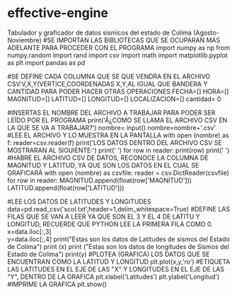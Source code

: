 # effective-engine
Tabulador y graficador de datos sísmicos del estado de Colima (Agosto-Noviembre)
#SE IMPORTAN LAS BIBLIOTECAS QUE SE OCUPARAN MAS ADELANTE PARA PROCEDER CON EL PROGRAMA
import numpy as np
from numpy.random import rand
import csv
import math
import matplotlib.pyplot as plt
import pandas as pd

#SE DEFINE CADA COLUMNA QUE SE QUE VENDRA EN EL ARCHIVO CSV:V,X,Y(VERTICE,COORDENADAS X,Y,AL IGUAL QUE BANDERA Y CANTIDAD PARA PODER HACER OTRAS OPERACIONES 
FECHA=[]
HORA=[]
MAGNITUD=[]
LATITUD=[]
LONGITUD=[]
LOCALIZACION=[]
cantidad= 0

#INSERTAS EL NOMBRE DEL ARCHIVO A TRABAJAR PARA PODER SER LEÍDO POR EL PROGRAMA
print('Â¿COMO SE LLAMA EL ARCHIVO CSV EN LA QUE SE VA A TRABAJAR?')
nombre= input()
nombre=nombre+'.csv'
#LEE EL ARCHIVO Y LO MUESTRA EN LA PANTALLA
with open (nombre) as f:
    reader=csv.reader(f)
    print('LOS DATOS DENTRO DEL ARCHIVO CSV SE MOSTRARAN AL SIGUIENTE:')
    print('                                   ')
    for row in reader:
        print(row)
    print('                                   ')
#HABRE EL ARCHIVO CSV DE DATOS, RECONOCE LA COLUMNA DE MAGNITUD Y LATITUD, YA QUE SON LOS DATOS EN EL CUAL SE GRAFICARÁ
with open (nombre) as csvfile:
    reader = csv.DictReader(csvfile)
    for row in reader:
        MAGNITUD.append(float(row['MAGNITUD']))
        LATITUD.append(float(row['LATITUD']))

#LEE LOS DATOS DE LATITUDES Y LONGITUDES
data=pd.read_csv('scol.txt',header=1,delim_whitespace=True)
#DEFINE LAS FILAS QUE SE VAN A LEER YA QUE SON EL 3 Y EL 4 DE LATITU Y LONGITUD, RECUERDE QUE PYTHON LEE LA PRIMERA FILA COMO 0.
x=data.iloc[:,3]    
y=data.iloc[:,4]
print("Estas son los datos de  Latitudes de sismos del Estado de Colima")
print (x)
print ("Estas son los datos de  longitudes de Sismos del Estado de Colima")
print(y)
#PLOTEA (GRAFICA) LOS DATOS QUE SE ENCUENTRAN COMO LA LATITUD Y LONGITUD
plt.plot(x,y,'ro')
#ETIQUETA LAS LATITUDES  EN EL EJE DE LAS "X" Y LONGITUDES EN EL EJE DE LAS "Y", DENTRO DE LA GRAFICA
plt.xlabel('Latitudes')
plt.ylabel('Longitud')
#IMPRIME LA GRAFICA
plt.show()



